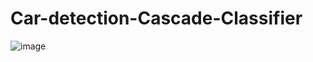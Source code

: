 # Car-detection-Cascade-Classifier


![image](https://user-images.githubusercontent.com/108604868/183241531-16f3d4b2-a108-4816-9465-40b21fad5cd2.png)
